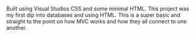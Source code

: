 Built using Visual Studios CSS and some minimal HTML. This project was my first dip into databases and using HTML. This is a super basic and straight to the point on how MVC works and how they all connect to one another. 
